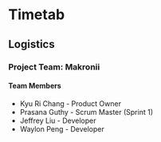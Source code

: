 # Timetab

## Logistics

### Project Team: Makronii

#### Team Members

- Kyu Ri Chang - Product Owner
- Prasana Guthy - Scrum Master \(Sprint 1\)
- Jeffrey Liu - Developer
- Waylon Peng - Developer
